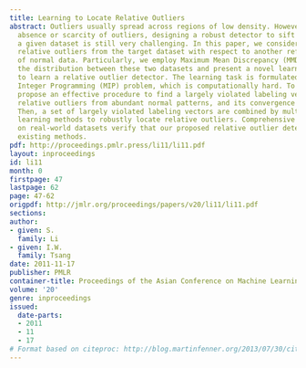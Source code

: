 ```yaml
---
title: Learning to Locate Relative Outliers
abstract: Outliers usually spread across regions of low density. However, due to the
  absence or scarcity of outliers, designing a robust detector to sift outliers from
  a given dataset is still very challenging. In this paper, we consider to identify
  relative outliers from the target dataset with respect to another reference dataset
  of normal data. Particularly, we employ Maximum Mean Discrepancy (MMD) for matching
  the distribution between these two datasets and present a novel learning framework
  to learn a relative outlier detector. The learning task is formulated as a Mixed
  Integer Programming (MIP) problem, which is computationally hard. To this end, we
  propose an effective procedure to find a largely violated labeling vector for identifying
  relative outliers from abundant normal patterns, and its convergence is also presented.
  Then, a set of largely violated labeling vectors are combined by multiple kernel
  learning methods to robustly locate relative outliers. Comprehensive empirical studies
  on real-world datasets verify that our proposed relative outlier detection outperforms
  existing methods.
pdf: http://proceedings.pmlr.press/li11/li11.pdf
layout: inproceedings
id: li11
month: 0
firstpage: 47
lastpage: 62
page: 47-62
origpdf: http://jmlr.org/proceedings/papers/v20/li11/li11.pdf
sections: 
author:
- given: S.
  family: Li
- given: I.W.
  family: Tsang
date: 2011-11-17
publisher: PMLR
container-title: Proceedings of the Asian Conference on Machine Learning
volume: '20'
genre: inproceedings
issued:
  date-parts:
  - 2011
  - 11
  - 17
# Format based on citeproc: http://blog.martinfenner.org/2013/07/30/citeproc-yaml-for-bibliographies/
---
```

